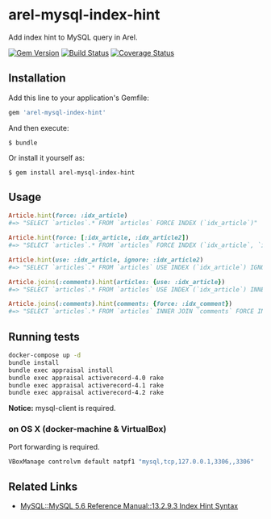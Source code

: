 # arel-mysql-index-hint

Add index hint to MySQL query in Arel.

[![Gem Version](https://badge.fury.io/rb/arel-mysql-index-hint.svg)](http://badge.fury.io/rb/arel-mysql-index-hint)
[![Build Status](https://travis-ci.org/winebarrel/arel-mysql-index-hint.svg?branch=master)](https://travis-ci.org/winebarrel/arel-mysql-index-hint)
[![Coverage Status](https://img.shields.io/coveralls/winebarrel/arel-mysql-index-hint.svg)](https://coveralls.io/r/winebarrel/arel-mysql-index-hint?branch=master)

## Installation

Add this line to your application's Gemfile:

```ruby
gem 'arel-mysql-index-hint'
```

And then execute:

    $ bundle

Or install it yourself as:

    $ gem install arel-mysql-index-hint

## Usage

```ruby
Article.hint(force: :idx_article)
#=> "SELECT `articles`.* FROM `articles` FORCE INDEX (`idx_article`)"

Article.hint(force: [:idx_article, :idx_article2])
#=> "SELECT `articles`.* FROM `articles` FORCE INDEX (`idx_article`, `idx_article`)"

Article.hint(use: :idx_article, ignore: :idx_article2)
#=> "SELECT `articles`.* FROM `articles` USE INDEX (`idx_article`) IGNORE INDEX (`idx_article`)"

Article.joins(:comments).hint(articles: {use: :idx_article})
#=> "SELECT `articles`.* FROM `articles` USE INDEX (`idx_article`) INNER JOIN `comments` ON `comments`

Article.joins(:comments).hint(comments: {force: :idx_comment})
#=> "SELECT `articles`.* FROM `articles` INNER JOIN `comments` FORCE INDEX (`idx_comment`) ON `comments"
```

## Running tests

```sh
docker-compose up -d
bundle install
bundle exec appraisal install
bundle exec appraisal activerecord-4.0 rake
bundle exec appraisal activerecord-4.1 rake
bundle exec appraisal activerecord-4.2 rake
```

**Notice:** mysql-client is required.

### on OS X (docker-machine & VirtualBox)

Port forwarding is required.

```sh
VBoxManage controlvm default natpf1 "mysql,tcp,127.0.0.1,3306,,3306"
```

## Related Links

* [MySQL::MySQL 5.6 Reference Manual::13.2.9.3 Index Hint Syntax](https://dev.mysql.com/doc/refman/5.6/en/index-hints.html)
